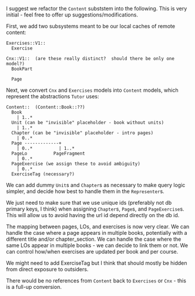 I suggest we refactor the `Content` subststem into the following.
This is very initial - feel free to offer up suggestions/modifications.

First, we add two subsystems meant to be our local caches of remote content:

```
Exercises::V1::
  Exercise
```

```
Cnx::V1::  (are these really distinct?  should there be only one model?)
  BookPart
  
  Page
```

Next, we convert `Cnx` and `Exercises` models into `Content` models, which represent the abstractions `Tutor` uses:

```
Content::  (Content::Book::??)
  Book
    | 1..*
  Unit (can be "invisible" placeholder - book without units)
    | 1..*
  Chapter (can be "invisible" placeholder - intro pages)
    | 0..*
  Page -------------+
    | 0..*          | 1..*
  PageLo          PageFragment
    | 0..*
  PageExercise (we assign these to avoid ambiguity)
    | 0..*
  ExerciseTag (necessary?)
```

We can add dummy `Unit`s and `Chapter`s as necessary to make query logic simpler,
and decide how best to handle them in the `Representer`s.

We just need to make sure that we use unique ids
(preferably not db primary keys, I think)
when assigning `Chapter`s, `Page`s, and `PageExercise`s.
This will allow us to avoid having the url id depend directly on the db id.

The mapping between pages, LOs, and exercises is now very clear.
We can handle the case where a page appears in multiple books, potentially with a different title and/or chapter_section.
We can handle the case where the same LOs appear in multiple books - we can decide to link them or not.
We can control how/when exercises are updated per book and per course.

We might need to add ExerciseTag but I think that should mostly be hidden from direct exposure to outsiders.

There would be no references from `Content` back to `Exercises` or `Cnx` - this is a full-up conversion.
